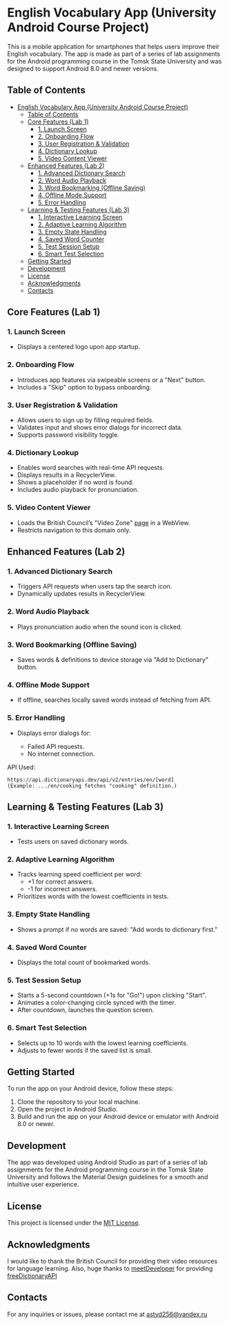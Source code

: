# English Vocabulary App (University Android Course Project)

This is a mobile application for smartphones that helps users improve their English vocabulary.
The app is made as part of a series of lab assignments for the Android programming course in the Tomsk State University and was designed to support Android 8.0 and newer versions.

## Table of Contents

- [English Vocabulary App (University Android Course Project)](#english-vocabulary-app-university-android-course-project)
  - [Table of Contents](#table-of-contents)
  - [Core Features (Lab 1)](#core-features-lab-1)
    - [1. Launch Screen](#1-launch-screen)
    - [2. Onboarding Flow](#2-onboarding-flow)
    - [3. User Registration \& Validation](#3-user-registration--validation)
    - [4. Dictionary Lookup](#4-dictionary-lookup)
    - [5. Video Content Viewer](#5-video-content-viewer)
  - [Enhanced Features (Lab 2)](#enhanced-features-lab-2)
    - [1. Advanced Dictionary Search](#1-advanced-dictionary-search)
    - [2. Word Audio Playback](#2-word-audio-playback)
    - [3. Word Bookmarking (Offline Saving)](#3-word-bookmarking-offline-saving)
    - [4. Offline Mode Support](#4-offline-mode-support)
    - [5. Error Handling](#5-error-handling)
  - [Learning \& Testing Features (Lab 3)](#learning--testing-features-lab-3)
    - [1. Interactive Learning Screen](#1-interactive-learning-screen)
    - [2. Adaptive Learning Algorithm](#2-adaptive-learning-algorithm)
    - [3. Empty State Handling](#3-empty-state-handling)
    - [4. Saved Word Counter](#4-saved-word-counter)
    - [5. Test Session Setup](#5-test-session-setup)
    - [6. Smart Test Selection](#6-smart-test-selection)
  - [Getting Started](#getting-started)
  - [Development](#development)
  - [License](#license)
  - [Acknowledgments](#acknowledgments)
  - [Contacts](#contacts)


## Core Features (Lab 1)

### 1. Launch Screen
- Displays a centered logo upon app startup.

### 2. Onboarding Flow

- Introduces app features via swipeable screens or a "Next" button.
- Includes a "Skip" option to bypass onboarding.

### 3. User Registration & Validation

- Allows users to sign up by filling required fields.
- Validates input and shows error dialogs for incorrect data.
- Supports password visibility toggle.

### 4. Dictionary Lookup

- Enables word searches with real-time API requests.
- Displays results in a RecyclerView.
- Shows a placeholder if no word is found.
- Includes audio playback for pronunciation.

### 5. Video Content Viewer

- Loads the British Council’s "Video Zone" [page](https://learnenglish.britishcouncil.org/general-english/video-zone) in a WebView.
- Restricts navigation to this domain only.

## Enhanced Features (Lab 2)

### 1. Advanced Dictionary Search

- Triggers API requests when users tap the search icon.
- Dynamically updates results in RecyclerView.

### 2. Word Audio Playback

- Plays pronunciation audio when the sound icon is clicked.

### 3. Word Bookmarking (Offline Saving)

- Saves words & definitions to device storage via "Add to Dictionary" button.

### 4. Offline Mode Support

- If offline, searches locally saved words instead of fetching from API.

### 5. Error Handling

- Displays error dialogs for:

  - Failed API requests.
  - No internet connection.

API Used:

    https://api.dictionaryapi.dev/api/v2/entries/en/[word]
    (Example: .../en/cooking fetches "cooking" definition.)

## Learning & Testing Features (Lab 3)

### 1. Interactive Learning Screen

- Tests users on saved dictionary words.

### 2. Adaptive Learning Algorithm

- Tracks learning speed coefficient per word:
  - +1 for correct answers.
  - -1 for incorrect answers.
- Prioritizes words with the lowest coefficients in tests.

### 3. Empty State Handling

- Shows a prompt if no words are saved: "Add words to dictionary first."

### 4. Saved Word Counter

- Displays the total count of bookmarked words.

### 5. Test Session Setup

- Starts a 5-second countdown (+1s for "Go!") upon clicking "Start".
- Animates a color-changing circle synced with the timer.
- After countdown, launches the question screen.

### 6. Smart Test Selection

- Selects up to 10 words with the lowest learning coefficients.
- Adjusts to fewer words if the saved list is small.

## Getting Started

To run the app on your Android device, follow these steps:

1. Clone the repository to your local machine.
2. Open the project in Android Studio.
3. Build and run the app on your Android device or emulator with Android 8.0 or newer.

## Development

The app was developed using Android Studio as part of a series of lab assignments for the Android programming course in the Tomsk State University and follows the Material Design guidelines for a smooth and intuitive user experience.

## License

This project is licensed under the [MIT License](https://en.wikipedia.org/wiki/MIT_License).

## Acknowledgments

I would like to thank the British Council for providing their video resources for language learning. Also, huge thanks to [meetDeveloper](https://github.com/meetDeveloper) for providing [freeDictionaryAPI](https://github.com/meetDeveloper/freeDictionaryAPI)

## Contacts

For any inquiries or issues, please contact me at astyd256@yandex.ru
